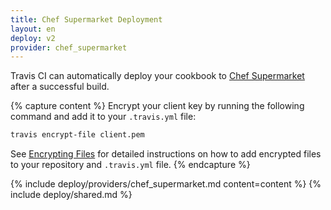 ```yaml
---
title: Chef Supermarket Deployment
layout: en
deploy: v2
provider: chef_supermarket
---
```


Travis CI can automatically deploy your cookbook to [Chef Supermarket](https://supermarket.chef.io/)
after a successful build.

{% capture content %}
Encrypt your client key by running the following command and add it to your
`.travis.yml` file:

```bash
travis encrypt-file client.pem
```

See [Encrypting Files](http://localhost:4000/user/encrypting-files/) for
detailed instructions on how to add encrypted files to your repository and
`.travis.yml` file.
{% endcapture %}

{% include deploy/providers/chef_supermarket.md content=content %}
{% include deploy/shared.md %}
